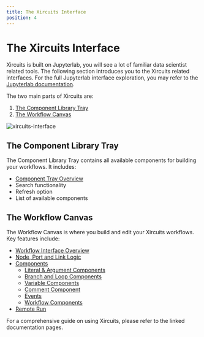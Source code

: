 ```yaml
---
title: The Xircuits Interface
position: 4
---
```


# The Xircuits Interface

Xircuits is built on Jupyterlab, you will see a lot of familiar data scientist related tools. The following section introduces you to the Xircuits related interfaces. For the full Jupyterlab interface exploration, you may refer to the [Jupyterlab documentation](https://jupyterlab.readthedocs.io/en/stable/user/interface.html).

The two main parts of Xircuits are:
1. [The Component Library Tray](#the-component-library-tray)
2. [The Workflow Canvas](#the-workflow-canvas)

![xircuits-interface](/img/docs/xircuits-interface.png)

## The Component Library Tray

The Component Library Tray contains all available components for building your workflows. It includes:

- [Component Tray Overview](/docs/main/references/xircuits-interface/component-tray)
- Search functionality
- Refresh option
- List of available components

## The Workflow Canvas

The Workflow Canvas is where you build and edit your Xircuits workflows. Key features include:

- [Workflow Interface Overview](/docs/main/references/xircuits-interface/workflow-canvas)
- [Node, Port and Link Logic](/docs/main/references/xircuits-interface/node-port-link-logic)
- [Components](/docs/main/references/components)
  - [Literal & Argument Components](/docs/main/references/components/literal-and-arguments-components)
  - [Branch and Loop Components](/docs/main/references/components/branch-and-loop-components)
  - [Variable Components](/docs/main/references/components/variable-components)
  - [Comment Component](/docs/main/references/components/comment-component)
  - [Events](/docs/main/references/components/event-components)
  - [Workflow Components](/docs/main/references/components/workflow-components)
- [Remote Run](/docs/main/references/xircuits-interface/remote-run)

For a comprehensive guide on using Xircuits, please refer to the linked documentation pages.